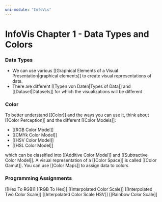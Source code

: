 ```yaml
---
uni-module: "InfoVis"
---
```


# InfoVis Chapter 1 - Data Types and Colors

### Data Types

- We can use various [[Graphical Elements of a Visual Presentation|graphical elements]] to create visual representations of data.
- There are different [[Typen von Daten|Types of Data]] and [[Dataset|Datasets]] for which the visualizations will be different

### Color

To better understand [[Color]] and the ways you can use it, think about [[Color Perception]] and the different [[Color Models]]:

- [[RGB Color Model]]
- [[CMYk Color Model]]
- [[HSV Color Model]]
- [[HSL Color Model]]

which can be classified into [[Additive Color Model]] and [[Subtractive Color Model]].
A visual representation of a [[Color Space]] is called [[Color Gamut]]. You can use [[Color Maps]] to assign data to colors.

### Programming Assignments

[[Hex To RGB]]
[[RGB To Hex]]
[[Interpolated Color Scale]]
[[Interpolated Two Color Scale]]
[[Interpolated Color Scale HSV]]
[[Rainbow Color Scale]]
